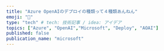 ```yaml
---
title: "Azure OpenAIのデプロイの種類って４種類あんねん"
emoji: "🤍"
type: "tech" # tech: 技術記事 / idea: アイデア
topics: ["Azure", "OpenAI","Microsoft", "Deploy", "AOAI"]
published: false
publication_name: "microsoft"
---
```

